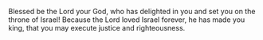 Blessed be the Lord your God, who has delighted in you and set you on the throne of Israel! Because the Lord loved Israel forever, he has made you king, that you may execute justice and righteousness.
